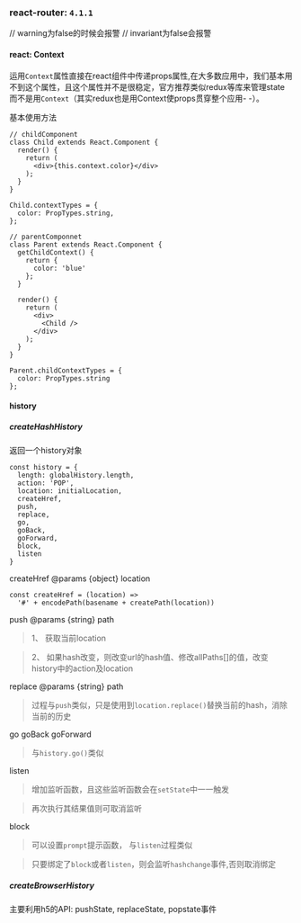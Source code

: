 ### react-router: `4.1.1`
// warning为false的时候会报警
// invariant为false会报警

#### react: Context

运用`Context`属性直接在react组件中传递props属性,在大多数应用中，我们基本用不到这个属性，且这个属性并不是很稳定，官方推荐类似redux等库来管理state而不是用`Context`（其实redux也是用Context使props贯穿整个应用- -）。

基本使用方法
```
// childComponent
class Child extends React.Component {
  render() {
    return (
      <div>{this.context.color}</div>
    );
  }
}

Child.contextTypes = {
  color: PropTypes.string,
};

// parentComponnet
class Parent extends React.Component {
  getChildContext() {
    return {
      color: 'blue'
    };
  }

  render() {
    return (
      <div>
        <Child />
      </div>
    );
  }
}

Parent.childContextTypes = {
  color: PropTypes.string
};
```

#### history
##### createHashHistory

返回一个history对象
```
const history = {
  length: globalHistory.length,
  action: 'POP',
  location: initialLocation,
  createHref,
  push,
  replace,
  go,
  goBack,
  goForward,
  block,
  listen
}
```

createHref @params {object} location

```
const createHref = (location) =>
  '#' + encodePath(basename + createPath(location))
```

push @params {string} path

> 1、 获取当前location

> 2、 如果hash改变，则改变url的hash值、修改allPaths[]的值，改变history中的action及location

replace @params {string} path

> 过程与`push`类似，只是使用到`location.replace()`替换当前的hash，消除当前的历史

go goBack goForward

> 与`history.go()`类似

listen

> 增加监听函数，且这些监听函数会在`setState`中一一触发

> 再次执行其结果值则可取消监听

block

> 可以设置`prompt`提示函数， 与`listen`过程类似

> 只要绑定了`block`或者`listen`，则会监听`hashchange`事件,否则取消绑定

##### createBrowserHistory

主要利用h5的API: pushState, replaceState, popstate事件
